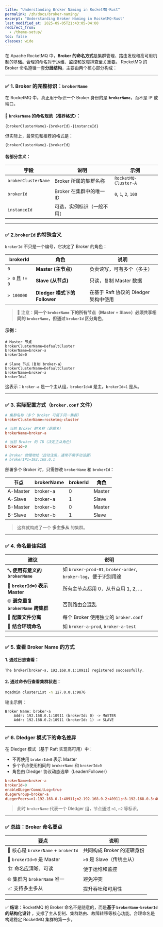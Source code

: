 ```yaml
---
title: "Understanding Broker Naming in RocketMQ-Rust"
permalink: /zh/docs/broker-naming/
excerpt: "Understanding Broker Naming in RocketMQ-Rust"
last_modified_at: 2025-09-05T21:43:05-04:00
redirect_from:
  - /theme-setup/
toc: false
classes: wide
---
```


在 Apache RocketMQ 中，**Broker 的命名方式**是集群管理、路由发现和高可用机制的基础。合理的命名对于运维、监控和故障排查至关重要。
RocketMQ 的 Broker 命名遵循一套**分层结构**，主要由两个核心部分构成：

---

### ✅ 1. Broker 的完整标识：`brokerName`

在 RocketMQ 中，真正用于标识一个 Broker 身份的是 **`brokerName`**，而不是 IP 或端口。

#### 📌 `brokerName` 的命名规范（推荐格式）：

```
{brokerClusterName}-{brokerId}-{instanceId}
```

但实际上，最常见和推荐的格式是：

```
{brokerClusterName}-{brokerId}
```

#### 各部分含义：

| 字段                  | 说明                | 示例                   |
|---------------------|-------------------|----------------------|
| `brokerClusterName` | Broker 所属的集群名称    | `RocketMQ-Cluster-A` |
| `brokerId`          | Broker 在集群中的唯一 ID | `0`, `1`, `2`, `100` |
| `instanceId`        | 可选，实例标识（一般不用）     |                      |

---

### ✅ 2.`brokerId` 的特殊含义

`brokerId` 不只是一个编号，它决定了 Broker 的角色：

| brokerId       | 角色                        | 说明                         |
|----------------|---------------------------|----------------------------|
| `0`            | **Master (主节点)**          | 负责读写，可有多个（多主）              |
| `> 0` 且 `!= 0` | **Slave (从节点)**           | 只读，复制 Master 数据            |
| `> 100000`     | **Dledger 模式下的 Follower** | 在基于 Raft 协议的 Dledger 架构中使用 |

> 📝 注意：**同一个 `brokerName` 下的所有节点（Master + Slave）必须共享相同的 `brokerName`，但通过 `brokerId` 区分角色**。

#### 示例：

```properties
# Master 节点
brokerClusterName=DefaultCluster
brokerName=broker-a
brokerId=0

# Slave 节点（复制 broker-a）
brokerClusterName=DefaultCluster
brokerName=broker-a
brokerId=1
```

这表示：`broker-a` 是一个主从组，`brokerId=0` 是主，`brokerId=1` 是从。

---

### ✅ 3. 实际配置方式（`broker.conf` 文件）

```conf
# 集群名称（多个 Broker 可属于同一集群）
brokerClusterName=rocketmq-cluster

# 当前 Broker 的名称（逻辑名）
brokerName=broker-a

# 当前 Broker 的 ID（决定主从角色）
brokerId=0

# Broker 物理地址（自动注册，通常不需手动设置）
# brokerIP1=192.168.0.1
```

部署多个 Broker 时，只需修改 `brokerName` 和 `brokerId`：

| 节点       | brokerName | brokerId | 角色     |
|----------|------------|----------|--------|
| A-Master | broker-a   | 0        | Master |
| A-Slave  | broker-a   | 1        | Slave  |
| B-Master | broker-b   | 0        | Master |
| B-Slave  | broker-b   | 1        | Slave  |

> 这样就构成了一个 **多主多从** 的集群。

---

### ✅ 4. 命名最佳实践

| 建议                            | 说明                                                      |
|-------------------------------|---------------------------------------------------------|
| 🔤 **使用有意义的 `brokerName`**    | 如 `broker-prod-01`, `broker-order`, `broker-log`，便于识别用途 |
| 🔢 **`brokerId=0` 表示 Master** | 所有主节点都用 0，从节点用 1, 2, ...                                |
| 🌐 **避免重复 `brokerName` 跨集群**  | 否则路由会混乱                                                 |
| 📁 **配置文件分离**                 | 每个 Broker 使用独立的 `broker.conf`                           |
| 🧩 **结合环境命名**                 | 如 `broker-a-prod`, `broker-a-test`                      |

---

### ✅ 5. 查看 Broker Name 的方式

#### 1. 通过日志查看：

```log
The broker[broker-a, 192.168.0.1:10911] registered successfully.
```

#### 2. 通过命令行查看集群状态：

```bash
mqadmin clusterList -n 127.0.0.1:9876
```

输出示例：

```
Broker Name: broker-a
    Addr: 192.168.0.1:10911 (brokerId: 0) -> MASTER
    Addr: 192.168.0.2:10911 (brokerId: 1) -> SLAVE
```

---

### ✅ 6. Dledger 模式下的命名差异

在 Dledger 模式（基于 Raft 实现高可用）中：

- 不再使用 `brokerId=0` 表示 Master
- 多个节点使用相同的 `brokerName` 和 `brokerId=0`
- 角色由 Dledger 协议动态选举（Leader/Follower）

```conf
brokerName=broker-a
brokerId=0
enableDLegerCommitLog=true
dLegerGroup=broker-a
dLegerPeers=n1-192.168.0.1:40911;n2-192.168.0.2:40911;n3-192.168.0.3:40911
```

> 此时 `brokerName` 代表一个 Dledger 组，节点通过 `n1`, `n2` 等标识。

---

### ✅ 总结：Broker 命名要点

| 要点                               | 说明                 |
|----------------------------------|--------------------|
| 🎯 核心是 `brokerName` + `brokerId` | 共同构成 Broker 的逻辑身份  |
| 🔄 `brokerId=0` 是 Master         | `>0` 是 Slave（传统主从） |
| 🏗️ 命名应清晰、可读                     | 便于运维和监控            |
| 🌐 集群内 `brokerName` 唯一           | 避免冲突               |
| 📈 支持多主多从                        | 提升吞吐和可用性           |

---

✅ **结论**：RocketMQ 的 Broker 命名不是随意的，而是**基于 `brokerName-brokerId` 的结构化设计**
，支撑了主从复制、集群路由、故障转移等核心功能。合理命名是构建稳定 RocketMQ 集群的第一步。